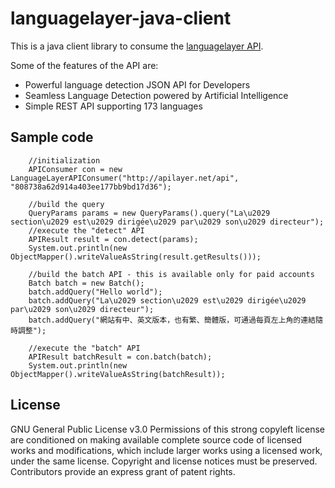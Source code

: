 # languagelayer-java-client
This is a java client library to consume the [languagelayer API](https://languagelayer.com/).

Some of the features of the API are:

* Powerful language detection JSON API for Developers
* Seamless Language Detection powered by Artificial Intelligence
* Simple REST API supporting 173 languages

## Sample code

        
        //initialization
        APIConsumer con = new LanguageLayerAPIConsumer("http://apilayer.net/api", "808738a62d914a403ee177bb9bd17d36");
        
        //build the query
        QueryParams params = new QueryParams().query("La\u2029 section\u2029 est\u2029 dirigée\u2029 par\u2029 son\u2029 directeur");
        //execute the "detect" API
        APIResult result = con.detect(params);
        System.out.println(new ObjectMapper().writeValueAsString(result.getResults()));

        //build the batch API - this is available only for paid accounts
        Batch batch = new Batch();
        batch.addQuery("Hello world");
        batch.addQuery("La\u2029 section\u2029 est\u2029 dirigée\u2029 par\u2029 son\u2029 directeur");
        batch.addQuery("網站有中、英文版本，也有繁、簡體版，可通過每頁左上角的連結隨時調整");

        //execute the "batch" API
        APIResult batchResult = con.batch(batch);
        System.out.println(new ObjectMapper().writeValueAsString(batchResult));


## License

GNU General Public License v3.0
Permissions of this strong copyleft license are conditioned on making available complete source code of licensed works and modifications, which include larger works using a licensed work, under the same license. Copyright and license notices must be preserved. Contributors provide an express grant of patent rights.
